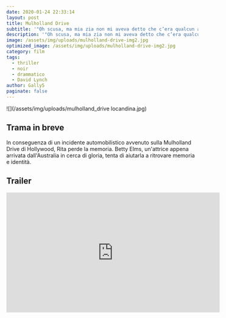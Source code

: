 ```yaml
---
date: 2020-01-24 22:33:14
layout: post
title: Mulholland Drive
subtitle: '"Oh scusa, ma mia zia non mi aveva detto che c’era qualcun altro…"'
description: '"Oh scusa, ma mia zia non mi aveva detto che c’era qualcun altro…"'
image: /assets/img/uploads/mulholland-drive-img2.jpg
optimized_image: /assets/img/uploads/mulholland-drive-img2.jpg
category: film
tags:
  - thriller
  - noir
  - drammatico
  - David Lynch
author: Gally5
paginate: false
---
```

![](/assets/img/uploads/mulholland_drive locandina.jpg)

## Trama in breve

In conseguenza di un incidente automobilistico avvenuto sulla Mulholland Drive di Hollywood, Rita perde la memoria. Betty Elms, un'attrice appena arrivata dall'Australia in cerca di gloria, tenta di aiutarla a ritrovare memoria e identità.

## Trailer

<iframe width="560" height="315" src="https://www.youtube.com/embed/jbZJ487oJlY?start=4" frameborder="0" allow="accelerometer; autoplay; encrypted-media; gyroscope; picture-in-picture" allowfullscreen></iframe>
